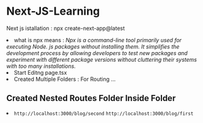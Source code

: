 # Next-JS-Learning

Next js istallation :<bold> npx create-next-app@latest</bold>
<ou>

<li>what is npx means : <em>Npx is a command-line tool primarily used for executing Node. js packages without installing them. It simplifies the development process by allowing developers to test new packages and experiment with different package versions without cluttering their systems with too many installations.</em></li>
<li>Start Editng page.tsx</li>
<li>Created Multiple Folders : For Routing ...  
</li>
<h2>Created Nested Routes Folder Inside Folder</h2>
<li>
<code>http://localhost:3000/blog/second</code>
<code>http://localhost:3000/blog/first</code>
</li>

</ou>
